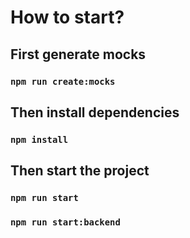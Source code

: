 
# How to start?

## First generate mocks
### `npm run create:mocks`

## Then install dependencies
### `npm install`

## Then start the project
### `npm run start`
### `npm run start:backend`

